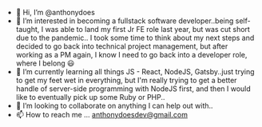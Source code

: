 - 👋 Hi, I’m @anthonydoes
- 👀 I’m interested in becoming a fullstack software developer..being self-taught, I was able to land my first Jr FE role last year, but was cut short due to the pandemic.. I took some time to think about my next steps and decided to go back into technical project management, but after working as a PM again, I know I need to go back into a developer role, where I belong 😃
- 🌱 I’m currently learning all things JS - React, NodeJS, Gatsby..just trying to get my feet wet in everything, but I'm really trying to get a better handle of server-side programming with NodeJS first, and then I would like to eventually pick up some Ruby or PHP..
- 💞️ I’m looking to collaborate on anything I can help out with..
- 📫 How to reach me ... anthonydoesdev@gmail.com 

<!---
anthonydoes/anthonydoes is a ✨ special ✨ repository because its `README.md` (this file) appears on your GitHub profile.
You can click the Preview link to take a look at your changes.
--->
